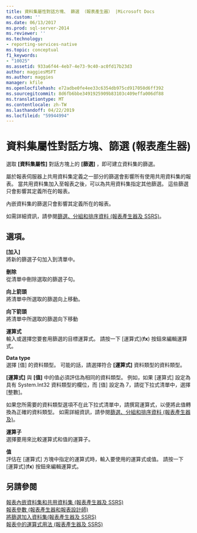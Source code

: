 ```yaml
---
title: 資料集屬性對話方塊、 篩選 （報表產生器） |Microsoft Docs
ms.custom: ''
ms.date: 06/13/2017
ms.prod: sql-server-2014
ms.reviewer: ''
ms.technology:
- reporting-services-native
ms.topic: conceptual
f1_keywords:
- "10025"
ms.assetid: 933a6f44-4eb7-4e73-9c40-ac0fd17b23d3
author: maggiesMSFT
ms.author: maggies
manager: kfile
ms.openlocfilehash: e72adbe0fe4ee33c6354db975cd917050d6ff392
ms.sourcegitcommit: 8d6fb6bbe3491925909b83103c409effa006df88
ms.translationtype: MT
ms.contentlocale: zh-TW
ms.lasthandoff: 04/22/2019
ms.locfileid: "59944994"
---
```

# <a name="dataset-properties-dialog-box-filters-report-builder"></a>資料集屬性對話方塊、篩選 (報表產生器)
  選取 **[資料集屬性]** 對話方塊上的 **[篩選]** ，即可建立資料集的篩選。  
  
 屬於報表伺服器上共用資料集定義之一部分的篩選會影響所有使用共用資料集的報表。 當共用資料集加入至報表之後，可以為共用資料集指定其他篩選。 這些篩選只會影響其定義所在的報表。  
  
 內嵌資料集的篩選只會影響其定義所在的報表。  
  
 如需詳細資訊，請參閱[篩選、分組和排序資料 &#40;報表產生器及 SSRS&#41;](report-design/filter-group-and-sort-data-report-builder-and-ssrs.md)。  
  
## <a name="options"></a>選項。  
 **[加入]**  
 將新的篩選子句加入到清單中。  
  
 **刪除**  
 從清單中刪除選取的篩選子句。  
  
 **向上箭頭**  
 將清單中所選取的篩選向上移動。  
  
 **向下箭頭**  
 將清單中所選取的篩選向下移動  
  
 **運算式**  
 輸入或選擇您要套用篩選的目標運算式。 請按一下 [運算式]\(**fx**) 按鈕來編輯運算式。  
  
 **Data type**  
 選擇 [值] 的資料類型。 可能的話，請選擇符合 **[運算式]** 資料類型的資料類型。  
  
 **[運算式]** 與 **[值]** 中的值必須評估為相同的資料類型。 例如，如果 [運算式] 設定為具有 System.Int32 資料類型的欄位，而 [值] 設定為 7，請從下拉式清單中，選擇 [整數]。  
  
 如果您所需要的資料類型選項不在此下拉式清單中，請撰寫運算式，以便將此值轉換為正確的資料類型。 如需詳細資訊，請參閱[篩選、分組和排序資料 &#40;報表產生器及&#41;](report-design/filter-equation-examples-report-builder-and-ssrs.md)。  
  
 **運算子**  
 選擇要用來比較運算式和值的運算子。  
  
 **值**  
 評估在 [運算式] 方塊中指定的運算式時，輸入要使用的運算式或值。 請按一下 [運算式]\(**fx**) 按鈕來編輯運算式。  
  
## <a name="see-also"></a>另請參閱  
 [報表內嵌資料集和共用資料集 &#40;報表產生器及 SSRS&#41;](report-data/report-embedded-datasets-and-shared-datasets-report-builder-and-ssrs.md)   
 [報表參數 &#40;報表產生器和報表設計師&#41;](report-design/report-parameters-report-builder-and-report-designer.md)   
 [將篩選加入資料集&#40;報表產生器及 SSRS&#41;](report-data/add-a-filter-to-a-dataset-report-builder-and-ssrs.md)   
 [報表中的運算式用法 &#40;報表產生器及 SSRS&#41;](report-design/expression-uses-in-reports-report-builder-and-ssrs.md)  
  
  
